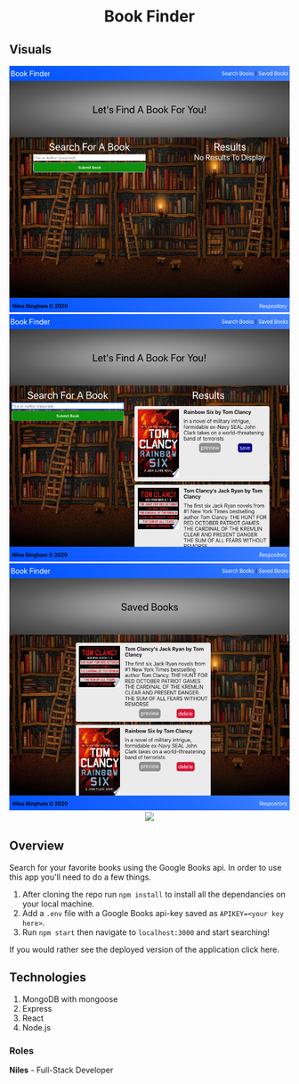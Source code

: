 # <p align='center'>Book Finder</p>

## Visuals

<p align='center'>
<img src='./readme_imgs/start_screen.png'>
<img src='./readme_imgs/searched_book.png'>
<img src='./readme_imgs/saved_books.png'>
<img src='./readme_imgs/book_finder.gif'>
</p>

## Overview

Search for your favorite books using the Google Books api. In order to use this app you'll need to do a few things.

1. After cloning the repo run `npm install` to install all the dependancies on your local machine.
2. Add a `.env` file with a Google Books api-key saved as `APIKEY=<your key here>`.
3. Run `npm start` then navigate to `localhost:3000` and start searching!

If you would rather see the deployed version of the application click here.

## Technologies

1. MongoDB with mongoose
2. Express
3. React
4. Node.js

### Roles

**Niles** - Full-Stack Developer
